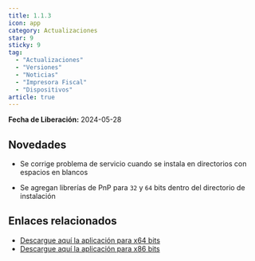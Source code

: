 ```yaml
---
title: 1.1.3
icon: app
category: Actualizaciones
star: 9
sticky: 9
tag:
  - "Actualizaciones"
  - "Versiones"
  - "Noticias"
  - "Impresora Fiscal"
  - "Dispositivos"
article: true
---
```


**Fecha de Liberación:** 2024-05-28

## Novedades

- Se corrige problema de servicio cuando se instala en directorios con espacios en blancos

- Se agregan librerías de PnP para `32` y `64` bits dentro del directorio de instalación

## Enlaces relacionados

- [Descargue aquí la aplicación para x64 bits](https://ams3.digitaloceanspaces.com/erpya/public/downloads/ERP-Printing-Service-1.1.3-win-x86.exe)
- [Descargue aquí la aplicación para x86 bits](https://ams3.digitaloceanspaces.com/erpya/public/downloads/ERP-Printing-Service-1.1.3-win-x86.exe)
